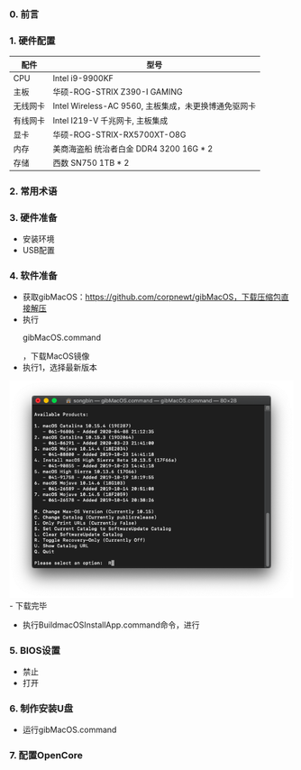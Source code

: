 ### 0. 前言

### 1. 硬件配置
 |配件|型号|
 |---|---|
 |CPU|Intel i9-9900KF|
 |主板|华硕-ROG-STRIX Z390-I GAMING|
 |无线网卡|Intel Wireless-AC 9560, 主板集成，未更换博通免驱网卡|
 |有线网卡|Intel I219-V 千兆网卡, 主板集成|
 |显卡|华硕-ROG-STRIX-RX5700XT-O8G|
 |内存|美商海盗船 统治者白金 DDR4 3200 16G * 2|
 |存储|西数 SN750 1TB * 2|

### 2. 常用术语

### 3. 硬件准备
- 安装环境
- USB配置

### 4. 软件准备
- 获取gibMacOS：https://github.com/corpnewt/gibMacOS，下载压缩包直接解压
- 执行<p>gibMacOS.command</p>，下载MacOS镜像
- 执行1，选择最新版本
<!-- ![](https://github.com/sobravo/hackintosh/blob/master/img/gibMacOS-1.png) -- Can't align to the left, be check in the future -->
<div align=left><img  src="https://github.com/sobravo/hackintosh/blob/master/img/gibMacOS-1.png"/>
- 下载完毕

- 执行BuildmacOSInstallApp.command命令，进行

### 5. BIOS设置
- 禁止
- 打开
### 6. 制作安装U盘
- 运行gibMacOS.command

### 7. 配置OpenCore
 
